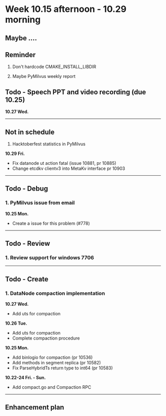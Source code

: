 # Week 10.15 afternoon - 10.29 morning

## Maybe ....

## Reminder

1. Don't hardcode CMAKE_INSTALL_LIBDIR

2. Maybe PyMilvus weekly report

## Todo - Speech PPT and video recording (due 10.25)
**10.27 Wed.**

----------------------------

## Not in schedule
1. Hacktoberfest statistics in PyMilvus


**10.29 Fri.**
- Fix datanode ut action fatal (issue 10881, pr 10885)
- Change etcdkv clientv3 into MetaKv interface pr 10903

----------------------------
## Todo - Debug
### 1. PyMilvus issue from email
**10.25 Mon.**
 - Create a issue for this problem (#778)

----------------------------

## Todo - Review
### 1. Review support for windows 7706

---------------------------

## Todo - Create
### 1. DataNode compaction implementation
**10.27 Wed.**
- Add uts for compaction

**10.26 Tue.**
- Add uts for compaction
- Complete compaction procedure

**10.25 Mon.**
- Add binlogio for compaction (pr 10536)
- Add methods in segment replica (pr 10582)
- Fix ParseHybridTs return type to int64 (pr 10583)

**10.22-24 Fri. - Sun.**
- Add compact.go and Compaction RPC
---------------------------

## Enhancement plan


